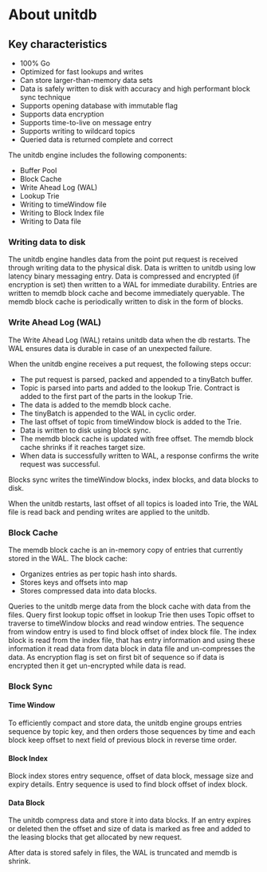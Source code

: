 # About unitdb 

## Key characteristics
- 100% Go
- Optimized for fast lookups and writes
- Can store larger-than-memory data sets
- Data is safely written to disk with accuracy and high performant block sync technique
- Supports opening database with immutable flag
- Supports data encryption
- Supports time-to-live on message entry
- Supports writing to wildcard topics
- Queried data is returned complete and correct

The unitdb engine includes the following components:

- Buffer Pool
- Block Cache
- Write Ahead Log (WAL)
- Lookup Trie
- Writing to timeWindow file
- Writing to Block Index file
- Writing to Data file

### Writing data to disk 
The unitdb engine handles data from the point put request is received through writing data to the physical disk. Data is written to unitdb using low latency binary messaging entry. Data is compressed and encrypted (if encryption is set) then written to a WAL for immediate durability. Entries are written to memdb block cache and become immediately queryable. The memdb block cache is periodically written to disk in the form of blocks.

### Write Ahead Log (WAL)
The Write Ahead Log (WAL) retains unitdb data when the db restarts. The WAL ensures data is durable in case of an unexpected failure.

When the unitdb engine receives a put request, the following steps occur:

- The put request is parsed, packed and appended to a tinyBatch buffer.
- Topic is parsed into parts and added to the lookup Trie. Contract is added to the first part of the parts in the lookup Trie.
- The data is added to the memdb block cache.
- The tinyBatch is appended to the WAL in cyclic order.
- The last offset of topic from timeWindow block is added to the Trie.
- Data is written to disk using block sync.
- The memdb block cache is updated with free offset. The memdb block cache shrinks if it reaches target size.
- When data is successfully written to WAL, a response confirms the write request was successful.

Blocks sync writes the timeWindow blocks, index blocks, and data blocks to disk.

When the unitdb restarts, last offset of all topics is loaded into Trie, the WAL file is read back and pending writes are applied to the unitdb.

### Block Cache
The memdb block cache is an in-memory copy of entries that currently stored in the WAL. The block cache:

- Organizes entries as per topic hash into shards.
- Stores keys and offsets into map
- Stores compressed data into data blocks.

Queries to the unitdb merge data from the block cache with data from the files. Query first lookup topic offset in lookup Trie then uses Topic offset to traverse to timeWindow blocks and read window entries. The sequence from window entry is used to find block offset of index block file. The index block is read from the index file, that has entry information and using these information it read data from data block in data file and un-compresses the data. As encryption flag is set on first bit of sequence so if data is encrypted then it get un-encrypted while data is read.

### Block Sync

#### Time Window
To efficiently compact and store data, the unitdb engine groups entries sequence by topic key, and then orders those sequences by time and each block keep offset to next field of previous block in reverse time order.

#### Block Index
Block index stores entry sequence, offset of data block, message size and expiry details. Entry sequence is used to find block offset of index block. 

#### Data Block
The unitdb compress data and store it into data blocks. If an entry expires or deleted then the offset and size of data is marked as free and added to the leasing blocks that get allocated by new request.

After data is stored safely in files, the WAL is truncated and memdb is shrink.
